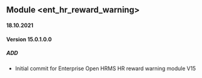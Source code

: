 ## Module <ent_hr_reward_warning>

#### 18.10.2021
#### Version 15.0.1.0.0
##### ADD
- Initial commit for Enterprise Open HRMS HR reward warning module V15
